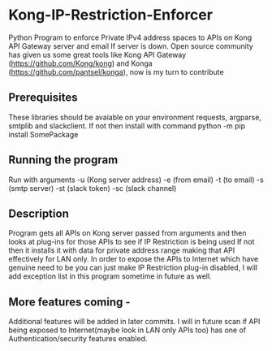 # Kong-IP-Restriction-Enforcer 
Python Program to enforce Private IPv4 address spaces to APIs on Kong API Gateway server and email If server is down. Open source community has given us some great tools like Kong API Gateway (https://github.com/Kong/kong)  and Konga (https://github.com/pantsel/konga), now is my turn to contribute

## Prerequisites
These libraries should be avaiable on your environment requests, argparse, smtplib and slackclient. If not then install with command
python -m pip install SomePackage

## Running the program
Run with arguments -u (Kong server address) -e (from email) -t (to email) -s (smtp server) -st (slack token) -sc (slack channel)

## Description
Program gets all APIs on Kong server passed from arguments and then looks at plug-ins for those APIs to see if IP Restriction is being used If not then it installs it with data for private address range making that API effectively for LAN only. In order to expose the APIs to Internet which have genuine need to be you can just make IP Restriction plug-in disabled, I will add exception list in this program sometime in future as well.

## More features coming -
Additional features will be added in later commits. I will in future scan if API being exposed to Internet(maybe look in LAN only APIs too) has one of Authentication/security features enabled.
